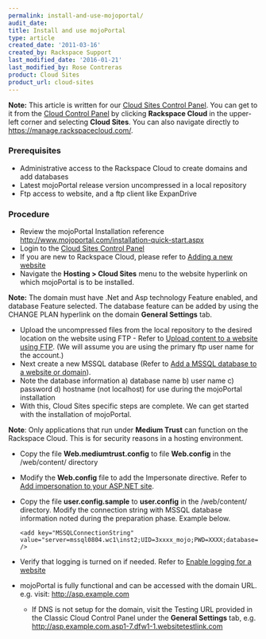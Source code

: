 ```yaml
---
permalink: install-and-use-mojoportal/
audit_date:
title: Install and use mojoPortal
type: article
created_date: '2011-03-16'
created_by: Rackspace Support
last_modified_date: '2016-01-21'
last_modified_by: Rose Contreras
product: Cloud Sites
product_url: cloud-sites
---
```


**Note:** This article is written for our [Cloud Sites Control Panel](https://manage.rackspacecloud.com/). You can get to it from the [Cloud Control Panel](https://mycloud.rackspace.com) by clicking **Rackspace Cloud** in the upper-left corner and selecting **Cloud Sites**. You can also navigate directly to <https://manage.rackspacecloud.com/>.

### Prerequisites

-   Administrative access to the Rackspace Cloud to create domains and
    add databases
-   Latest mojoPortal release version uncompressed in a local repository
-   Ftp access to website, and a ftp client like ExpanDrive

### Procedure

-   Review the mojoPortal Installation reference
    <http://www.mojoportal.com/installation-quick-start.aspx>
-   Login to the [Cloud Sites Control Panel](http://manage.rackspacecloud.com/pages/Login.jsp%7C)
-   If you are new to Rackspace Cloud, please refer to [Adding a new website](/how-to/getting-started-with-cloud-sites-how-to-add-a-new-website)
-   Navigate the **Hosting > Cloud Sites** menu to the website hyperlink
    on which mojoPortal is to be installed.

  **Note:** The domain must have .Net and Asp technology Feature enabled,
and database Feature selected. The database feature can be added by
using the CHANGE PLAN hyperlink on the domain **General Settings** tab.

-   Upload the uncompressed files from the local repository to the
    desired location on the website using FTP - Refer to [Upload content to a website using FTP](/how-to/getting-started-with-cloud-sites-uploading-your-content).
    (We will assume you are using the primary ftp user name for
    the account.)
-   Next create a new MSSQL database (Refer to [Add a MSSQL database to a website or domain](/how-to/rackspace-cloud-sites-essentials-mysql-databases)).
-   Note the database information a) database name b) user name c)
    password d) hostname (not localhost) for use during the mojoPortal
    installation
-   With this, Cloud Sites specific steps are complete. We can get
    started with the installation of mojoPortal.

  **Note**: Only applications that run under **Medium Trust** can function
on the Rackspace Cloud. This is for security reasons in a hosting
environment.

-   Copy the file **Web.mediumtrust.config** to file **Web.config** in the
    /web/content/ directory
-   Modify the **Web.config** file to add the Impersonate directive. Refer
    to [Add impersonation to your ASP.NET site](/how-to/add-impersonation-to-your-aspnet-cloud-site).
-   Copy the file **user.config.sample** to **user.config** in the
    /web/content/ directory. Modify the connection string with MSSQL
    database information noted during the preparation phase.
    Example below.

        <add key="MSSQLConnectionString" value="server=mssql0804.wc1\inst2;UID=3xxxx_mojo;PWD=XXXX;database=3xxxx_mojo" />

-   Verify that logging is turned on if needed. Refer to [Enable logging for a website](/how-to/enabling-raw-logging-for-a-cloud-sites-website)
-   mojoPortal is fully functional and can be accessed with the
    domain URL. e.g. visit: http://asp.example.com
    -   If DNS is not setup for the domain, visit the Testing
        URL provided in the Classic Cloud Control Panel under the
        **General Settings** tab,
        e.g. http://asp.example.com.asp1-7.dfw1-1.websitetestlink.com
